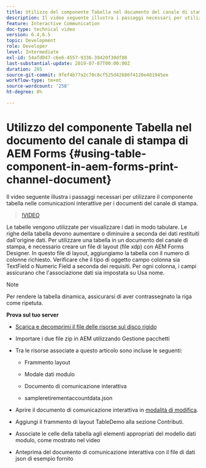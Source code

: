 ```yaml
---
title: Utilizzo del componente Tabella nel documento del canale di stampa di AEM Forms
description: Il video seguente illustra i passaggi necessari per utilizzare il componente tabella nelle comunicazioni interattive per i documenti del canale di stampa.
feature: Interactive Communication
doc-type: technical video
version: 6.4,6.5
topic: Development
role: Developer
level: Intermediate
exl-id: 54afd047-c6e6-4557-9336-39420f30df88
last-substantial-update: 2019-07-07T00:00:00Z
duration: 285
source-git-commit: 9fef4b77a2c70c8cf525d42686f4120e481945ee
workflow-type: tm+mt
source-wordcount: '258'
ht-degree: 0%

---
```


# Utilizzo del componente Tabella nel documento del canale di stampa di AEM Forms {#using-table-component-in-aem-forms-print-channel-document}

Il video seguente illustra i passaggi necessari per utilizzare il componente tabella nelle comunicazioni interattive per i documenti del canale di stampa.

>[!VIDEO](https://video.tv.adobe.com/v/27769?quality=12&learn=on)

Le tabelle vengono utilizzate per visualizzare i dati in modo tabulare. Le righe della tabella devono aumentare o diminuire a seconda dei dati restituiti dall&#39;origine dati. Per utilizzare una tabella in un documento del canale di stampa, è necessario creare un file di layout (file xdp) con AEM Forms Designer. In questo file di layout, aggiungiamo la tabella con il numero di colonne richiesto. Verificare che il tipo di oggetto campo colonna sia TextField o Numeric Field a seconda dei requisiti. Per ogni colonna, i campi assicurano che l&#39;associazione dati sia impostata su Usa nome.

>[!NOTE]
>
>Per rendere la tabella dinamica, assicurarsi di aver contrassegnato la riga come ripetuta.

**Prova sul tuo server**

* [Scarica e decomprimi il file delle risorse sul disco rigido](assets/usingtablesinprintchannel.zip)

* Importare i due file zip in AEM utilizzando Gestione pacchetti

* Tra le risorse associate a questo articolo sono incluse le seguenti:

   * Frammento layout

   * Modale dati modulo

   * Documento di comunicazione interattiva
   * sampleretirementaccountdata.json

* Aprire il documento di comunicazione interattiva in [modalità di modifica](http://localhost:4502/editor.html/content/forms/af/401kstatement/tablesinprintdocument/channels/print.html).

* Aggiungi il frammento di layout TableDemo alla sezione Contributi.
* Associate le celle della tabella agli elementi appropriati del modello dati modulo, come mostrato nel video

* Anteprima del documento di comunicazione interattiva con il file di dati json di esempio fornito
